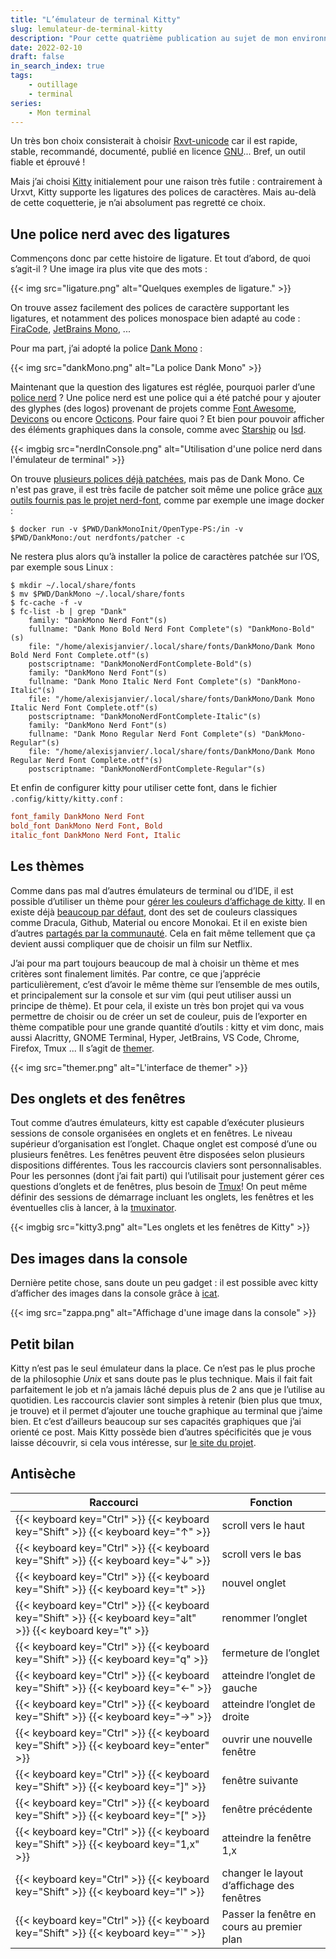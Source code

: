 ```yaml
---
title: "L’émulateur de terminal Kitty"
slug: lemulateur-de-terminal-kitty
description: "Pour cette quatrième publication au sujet de mon environnement de travail en console, il est temps de parler du choix de l’émulateur de terminal."
date: 2022-02-10
draft: false
in_search_index: true
tags:
    - outillage
    - terminal
series:
    - Mon terminal
---
```


Un très bon choix consisterait à choisir [Rxvt-unicode](http://software.schmorp.de/pkg/rxvt-unicode.html) car il est rapide, stable, recommandé, documenté, publié en licence [GNU](https://fr.wikipedia.org/wiki/Licence_publique_g%C3%A9n%C3%A9rale_GNU)... Bref, un outil fiable et éprouvé !

Mais j’ai choisi [Kitty](https://sw.kovidgoyalthemer.net/kitty/) initialement pour une raison très futile : contrairement à Urxvt, Kitty supporte les ligatures des polices de caractères. Mais au-delà de cette coquetterie, je n’ai absolument pas regretté ce choix.

## Une police nerd avec des ligatures

Commençons donc par cette histoire de ligature. Et tout d’abord, de quoi s’agit-il ? Une image ira plus vite que des mots :

{{< img src="ligature.png" alt="Quelques exemples de ligature." >}}

On trouve assez facilement des polices de caractère supportant les ligatures, et notamment des polices monospace bien adapté au code : [FiraCode](https://github.com/tonsky/FiraCode), [JetBrains Mono](https://www.jetbrains.com/lp/mono/?ref=betterwebtype), ...

Pour ma part, j’ai adopté la police [Dank Mono](https://www.thefontsmaster.com/download-dank-mono-2-fonts/) :

{{< img src="dankMono.png" alt="La police Dank Mono" >}}

Maintenant que la question des ligatures est réglée, pourquoi parler d’une [police nerd](https://www.nerdfonts.com) ? Une police nerd est une police qui a été patché pour y ajouter des glyphes (des logos) provenant de projets comme [Font Awesome](https://github.com/FortAwesome/Font-Awesome), [Devicons](http://vorillaz.github.io/devicons/) ou encore [Octicons](https://github.com/github/octicons). Pour faire quoi ? Et bien pour pouvoir afficher des éléments graphiques dans la console, comme avec [Starship](https://starship.rs/) ou [lsd](https://github.com/Peltoche/lsd).

{{< imgbig src="nerdInConsole.png" alt="Utilisation d'une police nerd dans l'émulateur de terminal" >}}

On trouve [plusieurs polices déjà patchées](https://www.nerdfonts.com/font-downloads), mais pas de Dank Mono. Ce n'est pas grave, il est très facile de patcher soit même une police grâce [aux outils fournis pas le projet nerd-font](https://github.com/ryanoasis/nerd-fonts#font-patcher), comme par exemple une image docker :

```shell
$ docker run -v $PWD/DankMonoInit/OpenType-PS:/in -v $PWD/DankMono:/out nerdfonts/patcher -c
```

Ne restera plus alors qu’à installer la police de caractères patchée sur l’OS, par exemple sous Linux :

```shell
$ mkdir ~/.local/share/fonts
$ mv $PWD/DankMono ~/.local/share/fonts
$ fc-cache -f -v
$ fc-list -b | grep "Dank"
	family: "DankMono Nerd Font"(s)
	fullname: "Dank Mono Bold Nerd Font Complete"(s) "DankMono-Bold"(s)
	file: "/home/alexisjanvier/.local/share/fonts/DankMono/Dank Mono Bold Nerd Font Complete.otf"(s)
	postscriptname: "DankMonoNerdFontComplete-Bold"(s)
	family: "DankMono Nerd Font"(s)
	fullname: "Dank Mono Italic Nerd Font Complete"(s) "DankMono-Italic"(s)
	file: "/home/alexisjanvier/.local/share/fonts/DankMono/Dank Mono Italic Nerd Font Complete.otf"(s)
	postscriptname: "DankMonoNerdFontComplete-Italic"(s)
	family: "DankMono Nerd Font"(s)
	fullname: "Dank Mono Regular Nerd Font Complete"(s) "DankMono-Regular"(s)
	file: "/home/alexisjanvier/.local/share/fonts/DankMono/Dank Mono Regular Nerd Font Complete.otf"(s)
	postscriptname: "DankMonoNerdFontComplete-Regular"(s)
```

Et enfin de configurer kitty pour utiliser cette font, dans le fichier `.config/kitty/kitty.conf` :

```conf
font_family DankMono Nerd Font
bold_font DankMono Nerd Font, Bold
italic_font DankMono Nerd Font, Italic
```

## Les thèmes

Comme dans pas mal d’autres émulateurs de terminal ou d’IDE, il est possible d’utiliser un thème pour [gérer les couleurs d’affichage de kitty](https://sw.kovidgoyal.net/kitty/kittens/themes/?highlight=theme). Il en existe déjà [beaucoup par défaut](https://github.com/kovidgoyal/kitty-themes), dont des set de couleurs classiques comme Dracula, Github, Material ou encore Monokai. Et il en existe bien d’autres [partagés par la communauté](https://github.com/dexpota/kitty-themes). Cela en fait même tellement que ça devient aussi compliquer que de choisir un film sur Netflix.

J’ai pour ma part toujours beaucoup de mal à choisir un thème et mes critères sont finalement limités. Par contre, ce que j’apprécie particulièrement, c’est d’avoir le même thème sur l’ensemble de mes outils, et principalement sur la console et sur vim (qui peut utiliser aussi un principe de thème). Et pour cela, il existe un très bon projet qui va vous permettre de choisir ou de créer un set de couleur, puis de l’exporter en thème compatible pour une grande quantité d’outils : kitty et vim donc, mais aussi Alacritty, GNOME Terminal, Hyper, JetBrains, VS Code, Chrome, Firefox, Tmux ... Il s’agit de [themer](https://themer.dev/). 

{{< img src="themer.png" alt="L'interface de themer" >}}

## Des onglets et des fenêtres

Tout comme d’autres émulateurs, kitty est capable d’exécuter plusieurs sessions de console organisées en onglets et en fenêtres. Le niveau supérieur d’organisation est l’onglet. Chaque onglet est composé d’une ou plusieurs fenêtres. Les fenêtres peuvent être disposées selon plusieurs dispositions différentes. Tous les raccourcis  claviers  sont personnalisables. Pour les personnes (dont j’ai fait parti) qui l’utilisait pour justement gérer ces questions d’onglets et de fenêtres, plus besoin de [Tmux](https://github.com/tmux/tmux/wiki)! On peut même définir des sessions de démarrage incluant les onglets, les fenêtres et les éventuelles clis à lancer, à la [tmuxinator](https://github.com/tmuxinator/tmuxinator).

{{< imgbig src="kitty3.png" alt="Les onglets et les fenêtres de Kitty" >}}

## Des images dans la console

Dernière petite chose, sans doute un peu gadget : il est possible avec kitty d’afficher des images dans la console grâce à [icat](https://sw.kovidgoyal.net/kitty/kittens/icat/?highlight=icat).

{{< img src="zappa.png" alt="Affichage d'une image dans la console" >}}

## Petit bilan

Kitty n’est pas le seul émulateur dans la place. Ce n’est pas le plus proche de la philosophie *Unix* et sans doute pas le plus technique. Mais il fait fait parfaitement le job et n’a jamais lâché depuis plus de 2 ans que je l’utilise au quotidien. Les raccourcis clavier sont simples à retenir (bien plus que tmux, je trouve) et il permet d’ajouter une touche graphique au terminal que j’aime bien. Et c’est d’ailleurs beaucoup sur ses capacités graphiques que j’ai orienté ce post. Mais Kitty possède bien d’autres spécificités que je vous laisse découvrir, si cela vous intéresse, sur [le site du projet](https://sw.kovidgoyal.net/kitty/kittens/custom/).

## Antisèche

| Raccourci                                                  | Fonction                                   |
| ----------------------------------------------------------- | ------------------------------------------ |
| {{< keyboard key="Ctrl" >}} {{< keyboard key="Shift" >}} {{< keyboard key="↑" >}}                | scroll vers le haut                        |
| {{< keyboard key="Ctrl" >}} {{< keyboard key="Shift" >}} {{< keyboard key="↓" >}}                | scroll vers le bas                         |
| {{< keyboard key="Ctrl" >}} {{< keyboard key="Shift" >}} {{< keyboard key="t" >}}                | nouvel onglet                              |
| {{< keyboard key="Ctrl" >}} {{< keyboard key="Shift" >}} {{< keyboard key="alt" >}} {{< keyboard key="t" >}} | renommer l’onglet                          |
| {{< keyboard key="Ctrl" >}} {{< keyboard key="Shift" >}} {{< keyboard key="q" >}}                | fermeture de l’onglet                      |
| {{< keyboard key="Ctrl" >}} {{< keyboard key="Shift" >}} {{< keyboard key="←" >}}                | atteindre l’onglet de gauche               |
| {{< keyboard key="Ctrl" >}} {{< keyboard key="Shift" >}} {{< keyboard key="→" >}}                | atteindre l’onglet de droite               |
| {{< keyboard key="Ctrl" >}} {{< keyboard key="Shift" >}} {{< keyboard key="enter" >}}            | ouvrir une nouvelle fenêtre                |
| {{< keyboard key="Ctrl" >}} {{< keyboard key="Shift" >}} {{< keyboard key="]" >}}                | fenêtre suivante                           |
| {{< keyboard key="Ctrl" >}} {{< keyboard key="Shift" >}} {{< keyboard key="[" >}}                | fenêtre précédente                         |
| {{< keyboard key="Ctrl" >}} {{< keyboard key="Shift" >}} {{< keyboard key="1,x" >}}        | atteindre la fenêtre 1,x              |
| {{< keyboard key="Ctrl" >}} {{< keyboard key="Shift" >}} {{< keyboard key="l" >}}                | changer le layout d’affichage des fenêtres |
| {{< keyboard key="Ctrl" >}} {{< keyboard key="Shift" >}} {{< keyboard key="`" >}}               | Passer la fenêtre en cours au premier plan |
